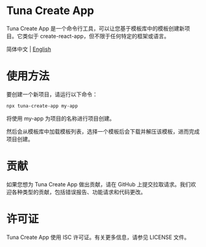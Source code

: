 # Tuna Create App
Tuna Create App 是一个命令行工具，可以让您基于模板库中的模板创建新项目。它类似于 create-react-app，但不限于任何特定的框架或语言。

简体中文 | [English](https://github.com/z2devil/tuna-create-app/blob/master/README.md)

# 使用方法
要创建一个新项目，请运行以下命令：

```bash
npx tuna-create-app my-app
```

将使用 my-app 为项目的名称进行项目创建。

然后会从模板库中加载模板列表，选择一个模板后会下载并解压该模板，进而完成项目创建。

# 贡献
如果您想为 Tuna Create App 做出贡献，请在 GitHub 上提交拉取请求。我们欢迎各种类型的贡献，包括错误报告、功能请求和代码更改。

# 许可证
Tuna Create App 使用 ISC 许可证。有关更多信息，请参见 LICENSE 文件。